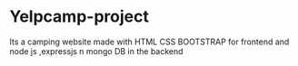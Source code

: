 # Yelpcamp-project
Its a camping website made with HTML CSS BOOTSTRAP for frontend and node js ,expressjs n mongo DB in the backend
